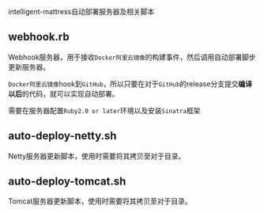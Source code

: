intelligent-mattress自动部署服务器及相关脚本

## **webhook.rb**

Webhook服务器，用于接收`Docker阿里云镜像`的构建事件，然后调用自动部署脚步更新服务器。

`Docker阿里云镜像`hook到`GitHub`，所以只要在对于`GitHub`的release分支提交**编译以后**的代码，就可以实现自动部署。

需要在服务器配置`Ruby2.0 or later`环境以及安装`Sinatra`框架

## **auto-deploy-netty.sh**

Netty服务器更新脚本，使用时需要将其拷贝至对于目录。

## **auto-deploy-tomcat.sh**

Tomcat服务器更新脚本，使用时需要将其拷贝至对于目录。